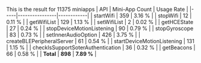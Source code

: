 This is the result for 11375 miniapps
| API | Mini-App Count | Usage Rate |
|-----|----------------|------------|
| startWifi | 359 | 3.16 % |
| stopWifi | 12 | 0.11 % |
| getWifiList | 129 | 1.13 % |
| setWifiList | 2 | 0.02 % |
| getHCEState | 27 | 0.24 % |
| stopDeviceMotionListening | 90 | 0.79 % |
| stopGyroscope | 83 | 0.73 % |
| setInnerAudioOption | 426 | 3.75 % |
| createBLEPeripheralServer | 61 | 0.54 % |
| startDeviceMotionListening | 131 | 1.15 % |
| checkIsSupportSoterAuthentication | 36 | 0.32 % |
| getBeacons | 66 | 0.58 % |
| **Total** | **898** | **7.89 %** |
